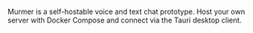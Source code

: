Murmer is a self-hostable voice and text chat prototype. Host your own server with Docker Compose and connect via the Tauri desktop client.
